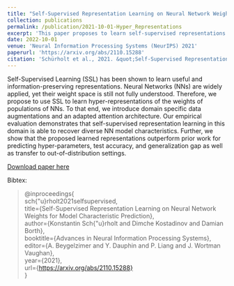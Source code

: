 ```yaml
---
title: "Self-Supervised Representation Learning on Neural Network Weights for Model Characteristic Prediction"
collection: publications
permalink: /publication/2021-10-01-Hyper_Representations
excerpt: 'This paper proposes to learn self-supervised representations of the weights of populations of NN models using novel data augmentations and an adapted transformer architecture.'
date: 2022-10-01
venue: 'Neural Information Processing Systems (NeurIPS) 2021'
paperurl: 'https://arxiv.org/abs/2110.15288'
citation: 'Schürholt et al., 2021. &quot;Self-Supervised Representation Learning on Neural Network Weights for Model Characteristic Prediction.&quot; <i>NeurIPS</i> 2021.'
---
```

Self-Supervised Learning (SSL) has been shown to learn useful and information-preserving representations. Neural Networks (NNs) are widely applied, yet their weight space is still not fully understood. Therefore, we propose to use SSL to learn hyper-representations of the weights of populations of NNs. To that end, we introduce domain specific data augmentations and an adapted attention architecture. Our empirical evaluation demonstrates that self-supervised representation learning in this domain is able to recover diverse NN model characteristics. Further, we show that the proposed learned representations outperform prior work for predicting hyper-parameters, test accuracy, and generalization gap as well as transfer to out-of-distribution settings. 

[Download paper here](https://arxiv.org/abs/2110.15288)

Bibtex:  

> @inproceedings{  
>   sch{\"u}rholt2021selfsupervised,    
>   title={Self-Supervised Representation Learning on Neural Network Weights for Model Characteristic Prediction},    
>   author={Konstantin Sch{\"u}rholt and Dimche Kostadinov and Damian Borth},    
>   booktitle={Advances in Neural Information Processing Systems},    
>   editor={A. Beygelzimer and Y. Dauphin and P. Liang and J. Wortman Vaughan},    
>   year={2021},    
>   url={https://arxiv.org/abs/2110.15288}    
> }  
